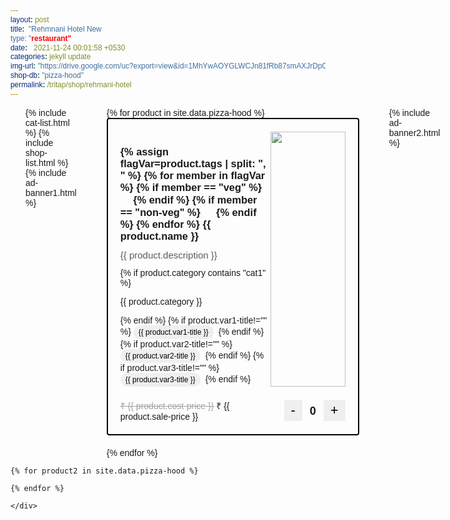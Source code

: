 ```yaml
---
layout: post
title:  "Rehmnani Hotel New
type: "restaurant"
date:   2021-11-24 00:01:58 +0530
categories: jekyll update
img-url: "https://drive.google.com/uc?export=view&id=1MhYwAOYGLWCJn81fRb87smAXJrDpChyP" 
shop-db: "pizza-hood"
permalink: /tritap/shop/rehmani-hotel
---
```

<script src="https://ajax.googleapis.com/ajax/libs/jquery/3.5.1/jquery.min.js"></script>
<script src="https://cdn.jsdelivr.net/npm/js-cookie@2/src/js.cookie.min.js"></script>


<style>
  @import url('https://fonts.googleapis.com/css2?family=Outfit:wght@100;200;300;400;500;600;700;800;900&display=swap');
@import url('https://fonts.googleapis.com/css2?family=Outfit:wght@100;200;300;400;500;600;700;800;900&display=swap');
* {
  font-family: 'Outfit', sans-serif;
}
h1, h2 {
  font-family: 'Outfit', sans-serif;
}




.otrBxProduct {
  border:solid black 2px;
  padding:20px; 
  max-width:400px;
  min-width:360px;
  margin:0 auto; 
  margin-bottom:20px; 
  border-radius:4px; 
}
.container {
  
}
.prdDesc-r1 {
  display:flex; 
}
.prdDesc-r1c1 {
  flex:2;  
}
.prdDesc-r1c2 {
  flex:1;  
  display:flex; 
  align-itmes:center; 
  justify-content:center; 
}
.prdDesc-r2 {
  display:flex; 
}
.prdDesc-r2c1 {
  flex:1;  
}
.prdDesc-r2c2 {
  flex:1;  
  text-align:right; 
}
p.cstPrdDesc {
margin: 0px;
    font-size: 15px;
    margin-bottom: 12px;
    color: #5b5b5b;
    font-weight: 500;
}
.prdDesc-r1c1 h3 {
    margin-bottom: 2px;
    margin-bottom:12px;   
}
button.btnStyleCstm {
    padding: 4px 11px;
    background-color: none; //#dadada;
    border: none;
    font-size:22px; 
    font-radius:4px; 
}
span.cstmQtyPicker {
  margin: 0 12px;
  font-size: 18px;
  font-weight: 600;
}
.varBtn {
  border:0px; 
  padding:4px 8px; 
  font-size:12px;
  border-radius:20px;  
  margin-right:4px; 
}
.varBtn:hover {
  background-color: #cd9c20;
}
.shopMainFlex {
  display:flex;  
}
.shopPgR1C1, .shopPgR1C2, .shopPgR1C3 {
  flex:1; 
  padding:0px 24px; 
}
.shopChkOtBtn {
  width:100%; 
  font-size:24px; 
  display:none; 
}
.shopChkOtBtn.active { 
  display:block; 
}

</style>
 
<div class="otrMostBox">

<div class="container shopMainFlex">
<div class="shopPgR1C1">
 {% include cat-list.html %}
 {% include shop-list.html %}
 {% include ad-banner1.html %}
</div>

  
<div class="shopPgR1C2">
{% for product in site.data.pizza-hood %}
<div class="otrBxProduct
  {%- assign flagVar=product.category | split: ', ' -%}
  {% for member in flagVar %}
  {{ member | remove: " " }} 
  {%- endfor -%}
">  

<div class="prdDesc">
  <div class="prdDesc-r1">
  <div class="prdDesc-r1c1">
  <h3>  
  {% assign flagVar=product.tags | split: ", " %}
  {% for member in flagVar %}
    {% if member == "veg" %}
    <img src="veg.png" width="16px">
    {% endif %}
    {% if member == "non-veg" %}
    <img src="non-veg.png" width="16px">
  {% endif %}
  {% endfor %}
  {{ product.name }}</h3>
  <p class="cstPrdDesc">{{ product.description }}</p>
  {% if product.category contains "cat1" %}
  <p class="cstPrdCat">{{ product.category }}</p>
  {% endif %}
  {% if product.var1-title!="" %}
    <button class="varBtn">{{ product.var1-title }}</button>
  {% endif %}
  {% if product.var2-title!="" %}
    <button class="varBtn">{{ product.var2-title }}</button>
  {% endif %}
  {% if product.var3-title!="" %}
    <button class="varBtn">{{ product.var3-title }}</button>
  {% endif %}
  </div>
  <div class="prdDesc-r1c2">
  <img src="{{ product.img-url }}" width="100%">
  </div>
</div>
<hr style="margin-top:12px; margin-bottom:8px; border-color:white; background-color:white;">
<div class="prdDesc-r2">
  <div class="prdDesc-r2c1">
    <strike style="color:#a2a2a2; font-weight:500; ">₹ {{ product.cost-price }}</strike>&nbsp;₹ {{ product.sale-price }}
  </div>
  <div class="prdDesc-r2c2">
     <div class="priceQty-r1c2">
        <button class="btnStyleCstm" onclick="dec{{ product.prod-id }}();">-</button><span id="{{ product.prod-id }}-qty" class="test cstmQtyPicker {{ product2.prod-id }}qtyx3">0</span><button class="btnStyleCstm" onclick="inc{{ product.prod-id }}();">+</button>
      </div>
  </div>
</div>
  
</div>
</div>
{% endfor %}
</div>

<div class="shopPgR1C3">
 {% include ad-banner2.html %}
<style>
.invoiceCstmOtrBx {
  background-color:rgba(0,0,0,0.04);
  border-radius:8px; 
  padding-top:20px; 

  position:sticky; 
  top:80px; 
  display:none; 
}
.invoiceCstm-hdr{
  text-align:center;
  font-size:28px; 
  margin-bottom:20px; 
}
.shopChkOtBtn {
  border:none; 
    border-radius:8px; 
    padding:12px 0px; 
}
.invceItems-otrBx {
  display:flex; 
  padding:12px 20px; 
}
.invceItems-item, .invceItems-price {
  flex:1; 
}
.invceItems-price {
  text-align:right;
}
#checkOutButton:hover {
  background-color:#25D366; 
  color:white; 
}
#emptyCart {
  display:none; 
  text-align: center;
    margin-top: 22px;
    font-size: 40;
    color: #d8d8d8;
}
#remoProd {
   color:#c8c8c8;
}
#remoProd:hover {
   color:red;
}
#remoProdBtn {
  background-color:none; 
  border:none; 
}
</style>
<div class="invoiceCstmOtrBx">
<h3 class="invoiceCstm-hdr">Cart</h3><hr>
<div id="emptyCart">
  <i class="fas fa-cart-plus"></i>
</div>
<div class="invceItems-otrBx">

<div class="invceItems-item">


{% for product3 in site.data.pizza-hood %}

<p id="{{ product3.prod-id }}qtyx4"><button id="remoProdBtn" onclick="{{ product3.prod-id }}remove('{{ product3.prod-id }}');"><i class="far fa-times-circle" id="remoProd"></i></button>&nbsp;&nbsp;{{ product3.name }}</p>

    {% endfor %}



</div>
<div class="invceItems-price">
   {% for product3 in site.data.pizza-hood %}
    <p id="{{ product3.prod-id }}qtyx2">0</p>
   {% endfor %}

</div>
</div>
<button id="checkOutButton" class="shopChkOtBtn active" onclick="incX02();"><i class="fab fa-whatsapp"></i> Checkout</button>
</div>
</div>
</div>
</div>

<div>


<script>var totalPrdct=0;</script>
    {% for product2 in site.data.pizza-hood %}
<script>

  var netQty=0; 
  var qty{{ product2.prod-id }}=0;
 
  function inc{{ product2.prod-id }}() {
    netQty++;
    document.getElementById("cartItemQty").innerHTML=netQty;
    qty{{ product2.prod-id }}++;
    $("#emptyCart").css("display", "none"); 
    var cookieVal{{ product2.prod-id }}=qty{{ product2.prod-id }};
    var x=parseInt(cookieVal{{ product2.prod-id }});
    document.cookie = 'qtyInCookie{{ product2.prod-id }}='+x+'; path=/'
    var counter=qty{{ product2.prod-id }};
    document.getElementById("{{ product2.prod-id }}qtyx2").innerHTML=counter;
    document.getElementById("{{ product2.prod-id }}-qty").innerHTML=qty{{ product2.prod-id }};
    document.getElementById("{{ product2.prod-id }}-qty").innerHTML=qty{{ product2.prod-id }};
    invoiceToggl(counter);
      {% for product5 in site.data.pizza-hood %}
        qtyChkInc{{ product5.prod-id }}();
      {% endfor %}      
  }


  function qtyChkInc{{ product2.prod-id }}() {
    var flagx{{ product2.prod-id }} = document.getElementById("{{ product2.prod-id }}-qty").innerHTML;
    if(flagx{{ product2.prod-id }}!=0) {
    $("#{{ product2.prod-id }}qtyx4").css("display", "block"); 
    $("#{{ product2.prod-id }}qtyx2").css("display", "block"); 
    }
        if(flagx{{ product2.prod-id }}==0) {
          $("#{{ product2.prod-id }}qtyx4").css("display", "none"); 
          $("#{{ product2.prod-id }}qtyx2").css("display", "none"); 
        }
    }



            function dec{{ product2.prod-id }}() {
          if (netQty>0) {
          netQty--;
          }
          if(netQty==0) {
            $("#emptyCart").css("display", "block"); 
          }
          else {
            $("#emptyCart").css("display", "none"); 
          }

              if(qty{{ product2.prod-id }}>0) {
              qty{{ product2.prod-id }}--;
              var counter=qty{{ product2.prod-id }};
            document.getElementById("{{ product2.prod-id }}qtyx2").innerHTML=counter;
            document.getElementById("{{ product2.prod-id }}-qty").innerHTML=qty{{ product2.prod-id }};
              }

                        {% for product6 in site.data.pizza-hood %}
                 
              qtyChkInc{{ product6.prod-id }}();
          {% endfor %}
        }

    function invoiceToggl(counter2) {

  $(".adBanner2-OtrBx").css("display", "none");
      $(".invoiceCstmOtrBx").css("display", "block");


   }



  var flagRem="";
  function {{ product2.prod-id }}remove(passedVal) {              /* function for removing from cart */

    flagRem=document.getElementById(flagRem).innerHTML;

    netQty=netQty-flagRem;
    alert("YoYo"+flagRem);
      flagRem=passedVal + "-qty";
    document.getElementById(flagRem).innerHTML=0;                 /* 0 in product card */
    $("#{{ product2.prod-id }}qtyx4").css("display", "none");     /* hiding product in cart */
    $("#{{ product2.prod-id }}qtyx2").css("display", "none");     /* hiding product in cart */
    alert("textxxxxxxx");
    flagRem=passedVal + "qtyx2";
    document.getElementById(flagRem).innerHTML="0";
    
  
    counter=0; 
  }





        function defOnLoad() {
                    document.getElementById("{{ product2.prod-id }}qtyx2").style.display="none";
          document.getElementById("{{ product2.prod-id }}qtyx4").style.display="none"; 
        }

 window.onload=defOnLoad();


      </script>
    {% endfor %}

    </div>
